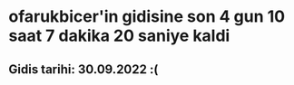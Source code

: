 # ofarukbicer'in gidisine son 4 gun 10 saat 7 dakika 20 saniye kaldi

## Gidis tarihi: 30.09.2022 :(